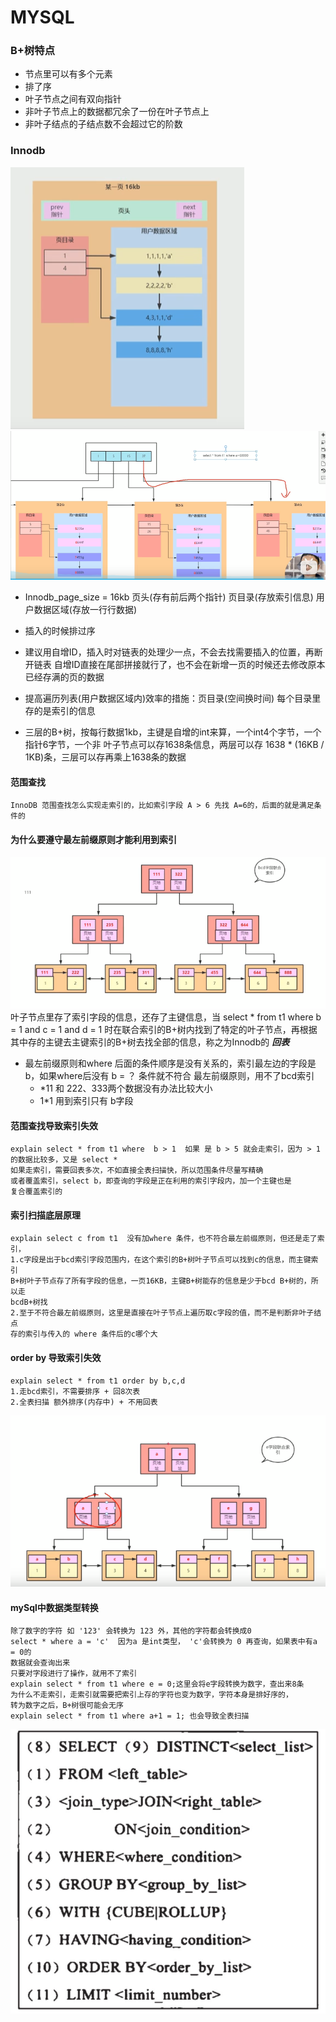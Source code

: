 # MYSQL
### B+树特点
- 节点里可以有多个元素
- 排了序
- 叶子节点之间有双向指针
- 非叶子节点上的数据都冗余了一份在叶子节点上
- 非叶子结点的子结点数不会超过它的阶数

### Innodb
![](./pic/InnoDB_page.png)
![](./pic/InnoDB_page2.png)
- Innodb_page_size = 16kb
    页头(存有前后两个指针)
    页目录(存放索引信息)
    用户数据区域(存放一行行数据)

- 插入的时候排过序
- 建议用自增ID，插入时对链表的处理少一点，不会去找需要插入的位置，再断开链表
自增ID直接在尾部拼接就行了，也不会在新增一页的时候还去修改原本已经存满的页的数据
    
- 提高遍历列表(用户数据区域内)效率的措施：页目录(空间换时间) 每个目录里存的是索引的信息
- 三层的B+树，按每行数据1kb，主键是自增的int来算，一个int4个字节，一个指针6字节，一个非
叶子节点可以存1638条信息，两层可以存 1638 * (16KB / 1KB)条，三层可以存再乘上1638条的数据
#### 范围查找
    InnoDB 范围查找怎么实现走索引的，比如索引字段 A > 6 先找 A=6的，后面的就是满足条件的
#### 为什么要遵守最左前缀原则才能利用到索引
![](./pic/InnoDB_page3.png)
    叶子节点里存了索引字段的信息，还存了主键信息，当 select * from t1 where b = 1 and c = 1 and d = 1
时在联合索引的B+树内找到了特定的叶子节点，再根据其中存的主键去主键索引的B+树去找全部的信息，称之为Innodb的
_**回表**_   
 - 最左前缀原则和where 后面的条件顺序是没有关系的，索引最左边的字段是b，如果where后没有 b = ？ 条件就不符合
 最左前缀原则，用不了bcd索引 
    - *11 和 222、333两个数据没有办法比较大小 
    - 1*1 用到索引只有 b字段
    
#### 范围查找导致索引失效
    explain select * from t1 where  b > 1  如果 是 b > 5 就会走索引，因为 > 1的数据比较多，又是 select *
    如果走索引，需要回表多次，不如直接全表扫描快，所以范围条件尽量写精确
    或者覆盖索引，select b，即查询的字段是正在利用的索引字段内，加一个主键也是
    复合覆盖索引的
#### 索引扫描底层原理
    explain select c from t1  没有加where 条件，也不符合最左前缀原则，但还是走了索引，
    1.c字段是出于bcd索引字段范围内，在这个索引的B+树叶子节点可以找到c的信息，而主键索引
    B+树叶子节点存了所有字段的信息，一页16KB，主键B+树能存的信息是少于bcd B+树的，所以走
    bcdB+树找
    2.至于不符合最左前缀原则，这里是直接在叶子节点上遍历取c字段的值，而不是判断非叶子结点
    存的索引与传入的 where 条件后的c哪个大
#### order by 导致索引失效
    explain select * from t1 order by b,c,d
    1.走bcd索引，不需要排序 + 回8次表
    2.全表扫描 额外排序(内存中) + 不用回表
    
![](./pic/InnoDB_page4.png)
#### mySql中数据类型转换
    除了数字的字符 如 '123' 会转换为 123 外，其他的字符都会转换成0
    select * where a = 'c'  因为a 是int类型， 'c'会转换为 0 再查询，如果表中有a = 0的
    数据就会查询出来
    只要对字段进行了操作，就用不了索引
    explain select * from t1 where e = 0;这里会将e字段转换为数字，查出来8条
    为什么不走索引，走索引就需要把索引上存的字符也变为数字，字符本身是排好序的，
    转为数字之后，B+树很可能会无序
    explain select * from t1 where a+1 = 1; 也会导致全表扫描

![](./pic/sql执行顺序.png)